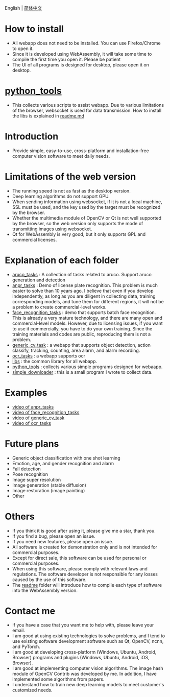 English | [简体中文](./readme_cn.md)

# How to install

- All webapp does not need to be installed. You can use Firefox/Chrome to open it.
- Since it is developed using WebAssembly, it will take some time to compile the first time you open it. Please be patient
- The UI of all programs is designed for desktop, please open it on desktop.

# [python_tools](./python_tools/)

- This collects various scripts to assist webapp. Due to various limitations of the browser, websocket is used for data transmission. How to install the libs is explained in [readme.md](./python_tools/simple_server/readme.md)

# Introduction

- Provide simple, easy-to-use, cross-platform and installation-free computer vision software to meet daily needs.

# Limitations of the web version

- The running speed is not as fast as the desktop version.
- Deep learning algorithms do not support GPU.
- When sending information using websocket, if it is not a local machine, SSL must be used, and the key used by the target must be recognized by the browser.
- Whether the multimedia module of OpenCV or Qt is not well supported by the browser, so the web version only supports the mode of transmitting images using websocket.
- Qt for WebAssembly is very good, but it only supports GPL and commercial licenses.

# Explanation of each folder

- [aruco_tasks](./aruco_tasks/) : A collection of tasks related to aruco. Support aruco generation and detection
- [anpr_tasks](./anpr_tasks) : Demo of license plate recognition. This problem is much easier to solve than 10 years ago. I believe that even if you develop independently, as long as you are diligent in collecting data, training corresponding models, and tune them for different regions, it will not be a problem to create commercial-level works.
- [face_recognition_tasks](./face_recognition_tasks) : demo that supports batch face recognition.
This is already a very mature technology, and there are many open and commercial-level models. However, due to licensing issues, if you want to use it commercially, you have to do your own training. Since the training materials and codes are public, reproducing them is not a problem.
- [generic_cv_task](./generic_cv_tasks/) : a webapp that supports object detection, action classify, tracking, counting, area alarm, and alarm recording.
- [ocr_tasks](./ocr_tasks/) : a webapp supports ocr
- [libs](./libs) : the common library for all webapp.
- [python_tools](./python_tools) : collects various simple programs designed for webaapp.
- [simple_downloader](./simple_downloader) : this is a small program I wrote to collect data.

# Examples
- [video of anpr_tasks](https://www.youtube.com/watch?v=Eyp1smxac1k)
- [video of face_recognition_tasks](https://www.youtube.com/watch?v=PICwMVUFLPw)
- [video of generic_cv_task](https://youtu.be/TNancuXjlcM)
- [video of ocr_tasks](https://youtu.be/30p-nRqsVss)

# Future plans

- Generic object classification with one shot learning
- Emotion, age, and gender recognition and alarm
- Fall detection
- Pose recognition
- Image super resolution
- Image generation (stable diffusion)
- Image restoration (image painting)
- Other

# Others
- If you think it is good after using it, please give me a star, thank you.
- If you find a bug, please open an issue.
- If you need new features, please open an issue.
- All software is created for demonstration only and is not intended for commercial purposes.
- Except for direct sale, this software can be used for personal or commercial purposes.
- When using this software, please comply with relevant laws and regulations. The software developer is not responsible for any losses caused by the use of this software.
- The [readme](./readme) folder will introduce how to compile each type of software into the WebAssembly version.

# Contact me

- If you have a case that you want me to help with, please leave your email.
- I am good at using existing technologies to solve problems, and I tend to use existing software development software such as Qt, OpenCV, ncnn, and PyTorch.
- I am good at developing cross-platform (Windows, Ubuntu, Android, Browser) programs and plugins (Windows, Ubuntu, Android, iOS, Browser).
- I am good at implementing computer vision algorithms. The image hash module of OpenCV Contrib was developed by me. In addition, I have implemented some algorithms from papers.
- I understand how to train new deep learning models to meet customer's customized needs.
